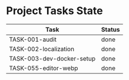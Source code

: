 # Project Tasks State

| Task                      | Status |
| ------------------------- | ------ |
| TASK-001-audit            | done   |
| TASK-002-localization     | done   |
| TASK-003-dev-docker-setup | done   |
| TASK-055-editor-webp      | done   |
